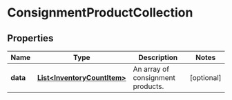 
# ConsignmentProductCollection

## Properties
Name | Type | Description | Notes
------------ | ------------- | ------------- | -------------
**data** | [**List&lt;InventoryCountItem&gt;**](InventoryCountItem.md) | An array of consignment products. |  [optional]



